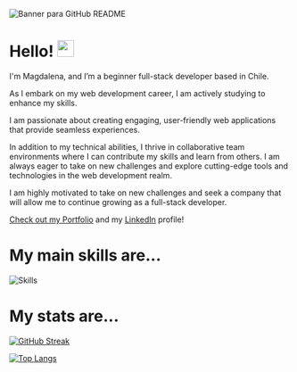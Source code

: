 ![Banner para GitHub README](https://github.com/MagdalenaPizarroO/MagdalenaPizarroO/assets/123502477/60ebe1ff-b11c-4cbc-b5e2-b0653020f9a6)

<h1>
  Hello!
  <img src="https://media.giphy.com/media/hvRJCLFzcasrR4ia7z/giphy.gif" width="30px"/>
</h1>
I'm Magdalena, and I’m a beginner full-stack developer based in Chile.

As I embark on my web development career, I am actively studying to enhance my skills. 


I am passionate about creating engaging, user-friendly web applications that provide seamless experiences. 

In addition to my technical abilities, I thrive in collaborative team environments where I can contribute my skills and learn from others. I am always eager to take on new challenges and explore cutting-edge tools and technologies in the web development realm.

I am highly motivated to take on new challenges and seek a company that will allow me to continue growing as a full-stack developer.

<a href="https://magdalenapizarroo.github.io/">Check out my Portfolio</a> and my <a href="https://www.linkedin.com/in/magdalena-pizarro-ortega/">LinkedIn</a> profile!


My main skills are...
====

![Skills](https://github.com/MagdalenaPizarroO/MagdalenaPizarroO/assets/123502477/835e3713-caf3-491e-9aef-58a2f5db4fc5)

My stats are...
====

[![GitHub Streak](http://github-readme-streak-stats.herokuapp.com?user=MagdalenaPizarroO&theme=highcontrast&mode=weekly)](https://git.io/streak-stats)

[![Top Langs](https://github-readme-stats.vercel.app/api/top-langs/?username=MagdalenaPizarroO&layout=compact&theme=vision-friendly-dark)](https://github.com/anuraghazra/github-readme-stats)


<!--
**MagdalenaPizarroO/MagdalenaPizarroO** is a ✨ _special_ ✨ repository because its `README.md` (this file) appears on your GitHub profile.

Here are some ideas to get you started:

- 🔭 I’m currently working on ...
- 🌱 I’m currently learning ...
- 👯 I’m looking to collaborate on ...
- 🤔 I’m looking for help with ...
- 💬 Ask me about ...
- 📫 How to reach me: ...
- 😄 Pronouns: ...
- ⚡ Fun fact: ...
-->
